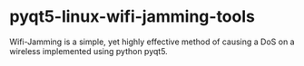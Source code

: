 # pyqt5-linux-wifi-jamming-tools
Wifi-Jamming is a simple, yet highly effective method of causing a DoS on a wireless implemented using python pyqt5.
